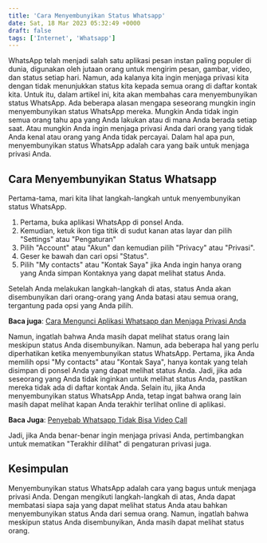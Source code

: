 ```yaml
---
title: 'Cara Menyembunyikan Status Whatsapp'
date: Sat, 18 Mar 2023 05:32:49 +0000
draft: false
tags: ['Internet', 'Whatsapp']
---
```


WhatsApp telah menjadi salah satu aplikasi pesan instan paling populer di dunia, digunakan oleh jutaan orang untuk mengirim pesan, gambar, video, dan status setiap hari. Namun, ada kalanya kita ingin menjaga privasi kita dengan tidak menunjukkan status kita kepada semua orang di daftar kontak kita. Untuk itu, dalam artikel ini, kita akan membahas cara menyembunyikan status WhatsApp. Ada beberapa alasan mengapa seseorang mungkin ingin menyembunyikan status WhatsApp mereka. Mungkin Anda tidak ingin semua orang tahu apa yang Anda lakukan atau di mana Anda berada setiap saat. Atau mungkin Anda ingin menjaga privasi Anda dari orang yang tidak Anda kenal atau orang yang Anda tidak percayai. Dalam hal apa pun, menyembunyikan status WhatsApp adalah cara yang baik untuk menjaga privasi Anda.

Cara Menyembunyikan Status Whatsapp
-----------------------------------

Pertama-tama, mari kita lihat langkah-langkah untuk menyembunyikan status WhatsApp.

1.  Pertama, buka aplikasi WhatsApp di ponsel Anda.
2.  Kemudian, ketuk ikon tiga titik di sudut kanan atas layar dan pilih "Settings" atau "Pengaturan"
3.  Pilih "Account" atau "Akun" dan kemudian pilih "Privacy" atau "Privasi".
4.  Geser ke bawah dan cari opsi "Status".
5.  Pilih "My contacts" atau "Kontak Saya" jika Anda ingin hanya orang yang Anda simpan Kontaknya yang dapat melihat status Anda.

Setelah Anda melakukan langkah-langkah di atas, status Anda akan disembunyikan dari orang-orang yang Anda batasi atau semua orang, tergantung pada opsi yang Anda pilih.

**Baca juga**: [Cara Mengunci Aplikasi Whatsapp dan Menjaga Privasi Anda](https://blog.ajiekusumadhany.com/cara-mengunci-aplikasi-whatsapp/)

Namun, ingatlah bahwa Anda masih dapat melihat status orang lain meskipun status Anda disembunyikan. Namun, ada beberapa hal yang perlu diperhatikan ketika menyembunyikan status WhatsApp. Pertama, jika Anda memilih opsi "My contacts" atau "Kontak Saya", hanya kontak yang telah disimpan di ponsel Anda yang dapat melihat status Anda. Jadi, jika ada seseorang yang Anda tidak inginkan untuk melihat status Anda, pastikan mereka tidak ada di daftar kontak Anda. Selain itu, jika Anda menyembunyikan status WhatsApp Anda, tetap ingat bahwa orang lain masih dapat melihat kapan Anda terakhir terlihat online di aplikasi.

**Baca Juga**: [Penyebab Whatsapp Tidak Bisa Video Call](https://ajiekusumadhany.com/blog/kenapa-whatsapp-tidak-bisa-video-call/)

Jadi, jika Anda benar-benar ingin menjaga privasi Anda, pertimbangkan untuk mematikan "Terakhir dilihat" di pengaturan privasi juga.

Kesimpulan
----------

Menyembunyikan status WhatsApp adalah cara yang bagus untuk menjaga privasi Anda. Dengan mengikuti langkah-langkah di atas, Anda dapat membatasi siapa saja yang dapat melihat status Anda atau bahkan menyembunyikan status Anda dari semua orang. Namun, ingatlah bahwa meskipun status Anda disembunyikan, Anda masih dapat melihat status orang.